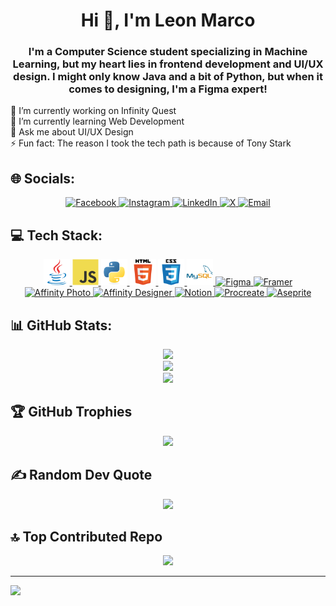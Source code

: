 <h1 align="center">Hi 👋, I'm Leon Marco</h1>
<h3 align="center">I'm a Computer Science student specializing in Machine Learning, but my heart lies in frontend development and UI/UX design. I might only know Java and a bit of Python, but when it comes to designing, I'm a Figma expert!</h3>

🔭 I’m currently working on Infinity Quest<br>🌱 I’m currently learning Web Development<br>💬 Ask me about UI/UX Design<br>⚡ Fun fact: The reason I took the tech path is because of Tony Stark

## 🌐 Socials:
<p align="center">
  <a href="https://facebook.com/leonmarco.devela">
    <img src="https://img.shields.io/badge/Facebook-%231877F2.svg?logo=Facebook&logoColor=white" alt="Facebook">
  </a>
  <a href="https://instagram.com/leonmarco__">
    <img src="https://img.shields.io/badge/Instagram-%23E4405F.svg?logo=Instagram&logoColor=white" alt="Instagram">
  </a>
  <a href="https://www.linkedin.com/in/leon-marco-devela-ba861026b/">
    <img src="https://img.shields.io/badge/LinkedIn-%230077B5.svg?logo=linkedin&logoColor=white" alt="LinkedIn">
  </a>
  <a href="https://x.com/leonmarco__">
    <img src="https://img.shields.io/badge/X-black.svg?logo=X&logoColor=white" alt="X">
  </a>
  <a href="mailto:develaleonmarco@gmail.com">
    <img src="https://img.shields.io/badge/Email-D14836?logo=gmail&logoColor=white" alt="Email">
  </a>
</p>

## 💻 Tech Stack:
<p align="center">
  <a target="_blank" href="https://raw.githubusercontent.com/devicons/devicon/master/icons/java/java-original.svg">
    <img src="https://raw.githubusercontent.com/devicons/devicon/master/icons/java/java-original.svg" alt="Java" width="42" height="42" />
  </a>
  <a target="_blank" href="https://raw.githubusercontent.com/devicons/devicon/master/icons/javascript/javascript-original.svg">
    <img src="https://raw.githubusercontent.com/devicons/devicon/master/icons/javascript/javascript-original.svg" alt="JavaScript" width="42" height="42" />
  </a>
  <a target="_blank" href="https://raw.githubusercontent.com/devicons/devicon/master/icons/python/python-original.svg">
    <img src="https://raw.githubusercontent.com/devicons/devicon/master/icons/python/python-original.svg" alt="Python" width="42" height="42" />
  </a>
  <a target="_blank" href="https://raw.githubusercontent.com/devicons/devicon/master/icons/html5/html5-original-wordmark.svg">
    <img src="https://raw.githubusercontent.com/devicons/devicon/master/icons/html5/html5-original-wordmark.svg" alt="HTML5" width="42" height="42" />
  </a>
  <a target="_blank" href="https://raw.githubusercontent.com/devicons/devicon/master/icons/css3/css3-original-wordmark.svg">
    <img src="https://raw.githubusercontent.com/devicons/devicon/master/icons/css3/css3-original-wordmark.svg" alt="CSS3" width="42" height="42" />
  </a>
  <a target="_blank" href="https://raw.githubusercontent.com/devicons/devicon/master/icons/mysql/mysql-original-wordmark.svg">
    <img src="https://raw.githubusercontent.com/devicons/devicon/master/icons/mysql/mysql-original-wordmark.svg" alt="MySQL" width="42" height="42" />
  </a>
  <a target="_blank" href="https://www.vectorlogo.zone/logos/figma/figma-icon.svg">
    <img src="https://www.vectorlogo.zone/logos/figma/figma-icon.svg" alt="Figma" width="42" height="42" />
  </a>
  <a target="_blank" href="https://www.vectorlogo.zone/logos/framer/framer-icon.svg">
    <img src="https://www.vectorlogo.zone/logos/framer/framer-icon.svg" alt="Framer" width="42" height="42" />
  </a>
  <a target="_blank" href="https://upload.wikimedia.org/wikipedia/commons/f/f5/Affinity_Photo_V2_icon.svg">
    <img src="https://upload.wikimedia.org/wikipedia/commons/f/f5/Affinity_Photo_V2_icon.svg" alt="Affinity Photo" width="42" height="42" />
  </a>
  <a target="_blank" href="https://upload.wikimedia.org/wikipedia/commons/3/3c/Affinity_Designer_2-logo.svg">
    <img src="https://upload.wikimedia.org/wikipedia/commons/3/3c/Affinity_Designer_2-logo.svg" alt="Affinity Designer" width="42" height="42" />
  </a>
  <a target="_blank" href="https://upload.wikimedia.org/wikipedia/commons/e/e9/Notion-logo.svg">
    <img src="https://upload.wikimedia.org/wikipedia/commons/e/e9/Notion-logo.svg" alt="Notion" width="42" height="42" />
  </a>
  <a target="_blank" href="https://i.namu.wiki/i/12DdQXpHHSrKeNkMI53ujhwl_rdVt0egw_9QtXqk0_1_Cds0hJQvCFgqFjPTGVY3J1x3OrJhY0HoZr-iaLPWZg.webp">
    <img src="https://i.namu.wiki/i/12DdQXpHHSrKeNkMI53ujhwl_rdVt0egw_9QtXqk0_1_Cds0hJQvCFgqFjPTGVY3J1x3OrJhY0HoZr-iaLPWZg.webp" alt="Procreate" width="42" height="42" />
  </a>
  <a target="_blank" href="https://upload.wikimedia.org/wikipedia/commons/6/69/Logo_Aseprite.svg">
    <img src="https://upload.wikimedia.org/wikipedia/commons/6/69/Logo_Aseprite.svg" alt="Aseprite" width="42" height="42" />
  </a>
</p>

## 📊 GitHub Stats:
<p align="center">
  <img src="https://github-readme-stats.vercel.app/api?username=leonnmarcoo&theme=radical&hide_border=true&include_all_commits=false&count_private=false">
  <br/>
  <img src="https://nirzak-streak-stats.vercel.app/?user=leonnmarcoo&theme=radical&hide_border=true">
  <br/>
  <img src="https://github-readme-stats.vercel.app/api/top-langs/?username=leonnmarcoo&theme=radical&hide_border=true&include_all_commits=false&count_private=false&layout=compact">
</p>

## 🏆 GitHub Trophies
<p align="center">
  <img src="https://github-profile-trophy.vercel.app/?username=leonnmarcoo&theme=radical&no-frame=true&no-bg=true&margin-w=4">
</p>

## ✍️ Random Dev Quote
<p align="center">
  <img src="https://quotes-github-readme.vercel.app/api?type=horizontal&theme=radical">
</p>

## 🔝 Top Contributed Repo
<p align="center">
  <img src="https://github-contributor-stats.vercel.app/api?username=leonnmarcoo&limit=5&theme=radical&combine_all_yearly_contributions=true">
</p>

---
[![](https://visitcount.itsvg.in/api?id=leonnmarcoo&icon=8&color=0)](https://visitcount.itsvg.in)
